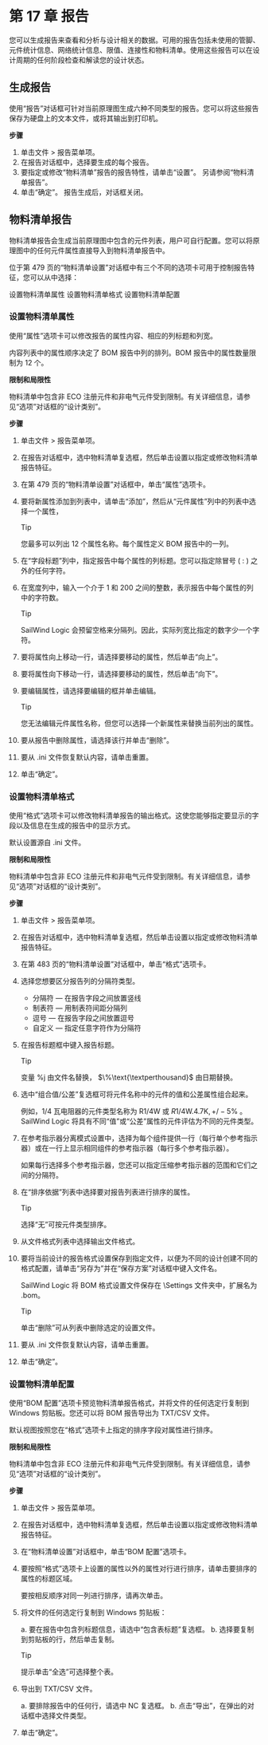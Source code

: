 # 第 17 章 报告

您可以生成报告来查看和分析与设计相关的数据。可用的报告包括未使用的管脚、元件统计信息、网络统计信息、限值、连接性和物料清单。使用这些报告可以在设计周期的任何阶段检查和解读您的设计状态。

## 生成报告

使用“报告”对话框可针对当前原理图生成六种不同类型的报告。您可以将这些报告保存为硬盘上的文本文件，或将其输出到打印机。

**步骤**

1. 单击文件 \> 报告菜单项。
2. 在报告对话框中，选择要生成的每个报告。
3. 要指定或修改“物料清单”报告的报告特性，请单击“设置”。
   另请参阅“物料清单报告”。
4. 单击“确定”。
   报告生成后，对话框关闭。

## 物料清单报告

物料清单报告会生成当前原理图中包含的元件列表，用户可自行配置。您可以将原理图中的任何元件属性直接导入到物料清单报告中。

位于第 479 页的“物料清单设置”对话框中有三个不同的选项卡可用于控制报告特征，您可以从中选择：

设置物料清单属性 设置物料清单格式 设置物料清单配置

### 设置物料清单属性

使用“属性”选项卡可以修改报告的属性内容、相应的列标题和列宽。

内容列表中的属性顺序决定了 BOM 报告中列的排列。BOM 报告中的属性数量限制为 12 个。

**限制和局限性**

物料清单中包含非 ECO 注册元件和非电气元件受到限制。有关详细信息，请参见“选项”对话框的“设计类别”。

**步骤**

1. 单击文件 \> 报告菜单项。
2. 在报告对话框中，选中物料清单复选框，然后单击设置以指定或修改物料清单报告特征。
3. 在第 479 页的“物料清单设置”对话框中，单击“属性”选项卡。
4. 要将新属性添加到列表中，请单击“添加”，然后从“元件属性”列中的列表中选择一个属性，

    > [!TIP]
    > 
    > 您最多可以列出 12 个属性名称。每个属性定义 BOM 报告中的一列。

5. 在“字段标题”列中，指定报告中每个属性的列标题。您可以指定除冒号 ( : ) 之外的任何字符。
6. 在宽度列中，输入一个介于 1 和 200 之间的整数，表示报告中每个属性的列中的字符数。

    > [!TIP]
    > 
    > SailWind Logic 会预留空格来分隔列。因此，实际列宽比指定的数字少一个字符。

7. 要将属性向上移动一行，请选择要移动的属性，然后单击“向上”。
8. 要将属性向下移动一行，请选择要移动的属性，然后单击“向下”。
9. 要编辑属性，请选择要编辑的框并单击编辑。

    > [!TIP]
    > 
    > 您无法编辑元件属性名称，但您可以选择一个新属性来替换当前列出的属性。

10. 要从报告中删除属性，请选择该行并单击“删除”。
11. 要从 .ini 文件恢复默认内容，请单击重置。
12. 单击“确定”。

### 设置物料清单格式

使用“格式”选项卡可以修改物料清单报告的输出格式。这使您能够指定要显示的字段以及信息在生成的报告中的显示方式。

默认设置源自 .ini 文件。

**限制和局限性**

物料清单中包含非 ECO 注册元件和非电气元件受到限制。有关详细信息，请参见“选项”对话框的“设计类别”。

**步骤**

1. 单击文件 \> 报告菜单项。
2. 在报告对话框中，选中物料清单复选框，然后单击设置以指定或修改物料清单报告特征。
3. 在第 483 页的“物料清单设置”对话框中，单击“格式”选项卡。
4. 选择您想要区分报告列的分隔符类型。

   - 分隔符 — 在报告字段之间放置竖线 
   - 制表符 — 用制表符间距分隔列 
   - 逗号 — 在报告字段之间放置逗号 
   - 自定义 — 指定任意字符作为分隔符

5. 在报告标题框中键入报告标题。

    > [!TIP]
    > 
    > 变量 %j 由文件名替换， $\%\text{\textperthousand}$ 由日期替换。

6. 选中“组合值/公差”复选框可将元件名称中的元件的值和公差属性组合起来。

    例如，1/4 瓦电阻器的元件类型名称为 R1/4W 或 $R1/4\mathsf{W}.4.7\mathsf{K},+/-5\%$ 。SailWind Logic 将具有不同“值”或“公差”属性的元件评估为不同的元件类型。

7. 在参考指示器分离模式设置中，选择为每个组件提供一行（每行单个参考指示器）或在一行上显示相同组件的参考指示器（每行多个参考指示器）。

    如果每行选择多个参考指示器，您还可以指定压缩参考指示器的范围和它们之间的分隔符。

8. 在“排序依据”列表中选择要对报告列表进行排序的属性。

    > [!TIP]
    > 
    > 选择“无”可按元件类型排序。

9. 从文件格式列表中选择输出文件格式。
10. 要将当前设计的报告格式设置保存到指定文件，以便为不同的设计创建不同的格式配置，请单击“另存为”并在“保存方案”对话框中键入文件名。

    SailWind Logic 将 BOM 格式设置文件保存在 \\Settings 文件夹中，扩展名为 .bom。

    > [!TIP]
    > 
    > 单击“删除”可从列表中删除选定的设置文件。

11. 要从 .ini 文件恢复默认内容，请单击重置。
12. 单击“确定”。

### 设置物料清单配置

使用“BOM 配置”选项卡预览物料清单报告格式，并将文件的任何选定行复制到 Windows 剪贴板。您还可以将 BOM 报告导出为 TXT/CSV 文件。

默认视图按照您在“格式”选项卡上指定的排序字段对属性进行排序。

**限制和局限性**

物料清单中包含非 ECO 注册元件和非电气元件受到限制。有关详细信息，请参见“选项”对话框的“设计类别”。

**步骤**

1. 单击文件 \> 报告菜单项。
2. 在报告对话框中，选中物料清单复选框，然后单击设置以指定或修改物料清单报告特征。
3. 在“物料清单设置”对话框中，单击“BOM 配置”选项卡。
4. 要按照“格式”选项卡上设置的属性以外的属性对行进行排序，请单击要排序的属性的标题区域。

    要按相反顺序对同一列进行排序，请再次单击。

5. 将文件的任何选定行复制到 Windows 剪贴板：

    a. 要在报告中包含列标题信息，请选中“包含表标题”复选框。
    b. 选择要复制到剪贴板的行，然后单击复制。

    > [!TIP]
    > 
    > 提示单击“全选”可选择整个表。

6. 导出到 TXT/CSV 文件。

    a. 要排除报告中的任何行，请选中 NC 复选框。
    b. 点击“导出”，在弹出的对话框中选择文件类型。

7. 单击“确定”。

